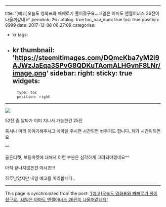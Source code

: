 
---
title: '[예고]오늘도 영화표와 빼빼로가 풀어졌구요...내일은 아마도 엔젤이너스 26잔이 나올꺼같네요'
permlink: 26
catalog: true
toc_nav_num: true
toc: true
position: 9999
date: 2017-12-08 06:27:09
categories:
- kr
tags:
- kr
thumbnail: 'https://steemitimages.com/DQmcKba7yM2i9AJWzJaEqa3SPvG8QDKuTAomALHGvnF8LNr/image.png'
sidebar:
    right:
        sticky: true
widgets:
    -
        type: toc
        position: right
---


![](https://steemitimages.com/DQmcKba7yM2i9AJWzJaEqa3SPvG8QDKuTAomALHGvnF8LNr/image.png)

52잔 중 날짜가 이미 지나서 가능한건 25잔 

혹시나 미리 이야기해주시고 예약을 주시면 시간되면 쏴주기도 합니다..제가 시간이되면요

^^

골든티켓, 보팅마켓에 대해서 이런 부분은 심각하게 고려되야겠네요^^

아직 끝나지않은건  아시죠!!! 

하루남았지만 내일 예고를 미리합니다..

- - -

This page is synchronized from the post: ['[예고]오늘도 영화표와 빼빼로가 풀어졌구요...내일은 아마도 엔젤이너스 26잔이 나올꺼같네요'](https://steemit.com/@virus707/26)
